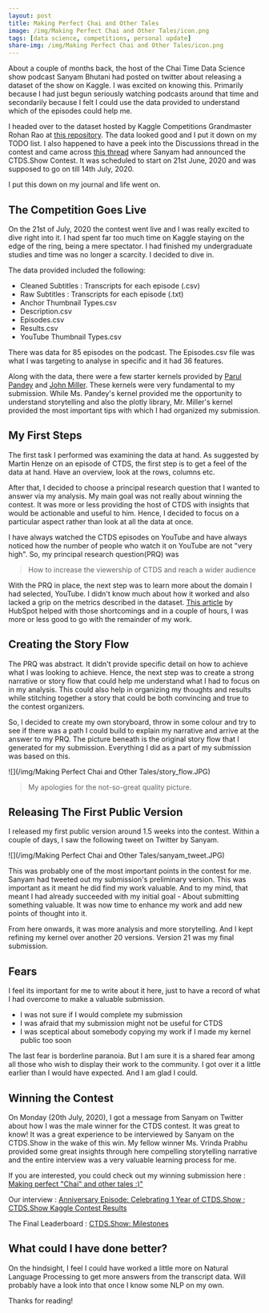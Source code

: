 ```yaml
---
layout: post
title: Making Perfect Chai and Other Tales
image: /img/Making Perfect Chai and Other Tales/icon.png
tags: [data science, competitions, personal update]
share-img: /img/Making Perfect Chai and Other Tales/icon.png
---
```


About a couple of months back, the host of the Chai Time Data Science show podcast Sanyam Bhutani had posted on twitter about releasing a dataset of the show on Kaggle. I was excited on knowing this. Primarily because I had just begun seriously watching podcasts around that time and secondarily because I felt I could use the data provided to understand which of the episodes could help me.

I headed over to the dataset hosted by Kaggle Competitions Grandmaster Rohan Rao at [this repository](https://www.kaggle.com/rohanrao/chai-time-data-science). The data looked good and I put it down on my TODO list. I also happened to have a peek into the Discussions thread in the contest and came across [this thread](https://www.kaggle.com/rohanrao/chai-time-data-science/discussion/156137) where Sanyam had announced the CTDS.Show Contest. It was scheduled to start on 21st June, 2020 and was supposed to go on till 14th July, 2020. 

I put this down on my journal and life went on. 

## The Competition Goes Live

On the 21st of July, 2020 the contest went live and I was really excited to dive right into it. I had spent far too much time on Kaggle staying on the edge of the ring, being a mere spectator. I had finished my undergraduate studies and time was no longer a scarcity. I decided to dive in.

The data provided included the following:

- Cleaned Subtitles : Transcripts for each episode (.csv)
- Raw Subtitles : Transcripts for each episode (.txt)
- Anchor Thumbnail Types.csv
- Description.csv
- Episodes.csv
- Results.csv
- YouTube Thumbnail Types.csv

There was data for 85 episodes on the podcast. The Episodes.csv file was what I was targeting to analyse in specific and it had 36 features. 

Along with the data, there were a few starter kernels provided by [Parul Pandey](https://www.kaggle.com/parulpandey/how-to-explore-the-ctds-show-data) and [John Miller](https://www.kaggle.com/jpmiller/some-best-practices-for-analytics-reporting). These kernels were very fundamental to my submission. While Ms. Pandey's kernel provided me the opportunity to understand storytelling and also the plotly library, Mr. Miller's kernel provided the most important tips with which I had organized my submission.

## My First Steps

The first task I performed was examining the data at hand. As suggested by Martin Henze on an episode of CTDS, the first step is to get a feel of the data at hand. Have an overview, look at the rows, columns etc. 

After that, I decided to choose a principal research question that I wanted to answer via my analysis. My main goal was not really about winning the contest. It was more or less providing the host of CTDS with insights that would be actionable and useful to him. Hence, I decided to focus on a particular aspect rather than look at all the data at once.

I have always watched the CTDS episodes on YouTube and have always noticed how the number of people who watch it on YouTube are not "very high". So, my principal research question(PRQ) was 

> How to increase the viewership of CTDS and reach a wider audience

With the PRQ in place, the next step was to learn more about the domain I had selected, YouTube. I didn't know much about how it worked and also lacked a grip on the metrics described in the dataset. [This article](https://blog.hubspot.com/marketing/youtube-analytics) by HubSpot helped with those shortcomings and in a couple of hours, I was more or less good to go with the remainder of my work.

## Creating the Story Flow

The PRQ was abstract. It didn't provide specific detail on how to achieve what I was looking to achieve. Hence, the next step was to create a strong narrative or story flow that could help me understand what I had to focus on in my analysis. This could also help in organizing my thoughts and results while stitching together a story that could be both convincing and true to the contest organizers.

So, I decided to create my own storyboard, throw in some colour and try to see if there was a path I could build to explain my narrative and arrive at the answer to my PRQ. The picture beneath is the original story flow that I generated for my submission. Everything I did as a part of my submission was based on this.

![](/img/Making Perfect Chai and Other Tales/story_flow.JPG)

> My apologies for the not-so-great quality picture.

## Releasing The First Public Version

I released my first public version around 1.5 weeks into the contest. Within a couple of days, I saw the following tweet on Twitter by Sanyam.

![](/img/Making Perfect Chai and Other Tales/sanyam_tweet.JPG)

This was probably one of the most important points in the contest for me. Sanyam had tweeted out my submission's preliminary version. This was important as it meant he did find my work valuable. And to my mind, that meant I had already succeeded with my initial goal - About submitting something valuable. It was now time to enhance my work and add new points of thought into it.

From here onwards, it was more analysis and more storytelling. And I kept refining my kernel over another 20 versions. Version 21 was my final submission.

## Fears

I feel its important for me to write about it here, just to have a record of what I had overcome to make a valuable submission.

* I was not sure if I would complete my submission
* I was afraid that my submission might not be useful for CTDS
* I was sceptical about somebody copying my work if I made my kernel public too soon

The last fear is borderline paranoia.  But I am sure it is a shared fear among all those who wish to display their work to the community. I got over it a little earlier than I would have expected. And I am glad I could.

## Winning the Contest

On Monday (20th July, 2020), I got a message from Sanyam on Twitter about how I was the male winner for the CTDS contest. It was great to know! It was a great experience to be interviewed by Sanyam on the CTDS.Show in the wake of this win. My fellow winner Ms. Vrinda Prabhu provided some great insights through here compelling storytelling narrative and the entire interview was a very valuable learning process for me.

If you are interested, you could check out my winning submission here : [Making perfect "Chai" and other tales :)"](https://www.kaggle.com/thedatabeast/making-perfect-chai-and-other-tales)

Our interview : [Anniversary Episode: Celebrating 1 Year of CTDS.Show ; CTDS.Show Kaggle Contest Results](https://www.youtube.com/watch?v=6RrZyQoG1lY)

The Final Leaderboard : [CTDS.Show: Milestones](https://www.kaggle.com/init27/ctds-show-milestones)

## What could I have done better?

On the hindsight, I feel I could have worked a little more on Natural Language Processing to get more answers from the transcript data. Will probably have a look into that once I know some NLP on my own.

Thanks for reading!

